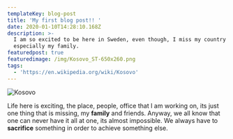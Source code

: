 ```yaml
---
templateKey: blog-post
title: 'My first blog post!! '
date: 2020-01-10T14:28:10.168Z
description: >-
  I am so excited to be here in Sweden, even though, I miss my country a lot,
  especially my family.
featuredpost: true
featuredimage: /img/Kosovo_ST-650x260.png
tags:
  - 'https://en.wikipedia.org/wiki/Kosovo'
---
```

![Kosovo](/img/Kosovo_ST-650x260.png "This is Kosovo")



Life here is exciting, the place, people, office that I am working on, its just one thing that is missing, my **family** and friends. Anyway, we all know that one can never have it all at one, its almost impossible. We always have to **sacrifice** something in order to achieve something else.

